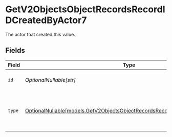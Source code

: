 # GetV2ObjectsObjectRecordsRecordIDCreatedByActor7

The actor that created this value.


## Fields

| Field                                                                                                                                              | Type                                                                                                                                               | Required                                                                                                                                           | Description                                                                                                                                        |
| -------------------------------------------------------------------------------------------------------------------------------------------------- | -------------------------------------------------------------------------------------------------------------------------------------------------- | -------------------------------------------------------------------------------------------------------------------------------------------------- | -------------------------------------------------------------------------------------------------------------------------------------------------- |
| `id`                                                                                                                                               | *OptionalNullable[str]*                                                                                                                            | :heavy_minus_sign:                                                                                                                                 | An ID to identify the actor.                                                                                                                       |
| `type`                                                                                                                                             | [OptionalNullable[models.GetV2ObjectsObjectRecordsRecordIDCreatedByActorType7]](../models/getv2objectsobjectrecordsrecordidcreatedbyactortype7.md) | :heavy_minus_sign:                                                                                                                                 | The type of actor. [Read more information on actor types here](/docs/actors).                                                                      |